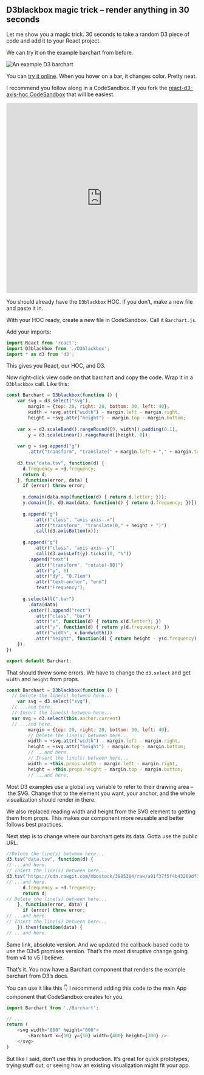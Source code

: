 
## D3blackbox magic trick – render anything in 30 seconds

Let me show you a magic trick. 30 seconds to take a random D3 piece of
code and add it to your React project.

We can try it on the example barchart from before.

![An example D3
barchart](https://raw.githubusercontent.com/Swizec/react-d3js-es6-ebook/2018-version/manuscript/resources/images/2018/barchart-example.png)

You can [try it
online](https://cdn.rawgit.com/mbostock/3885304/raw/a91f37f5f4b43269df3dbabcda0090310c05285d/index.html).
When you hover on a bar, it changes color. Pretty neat.

I recommend you follow along in a CodeSandbox. If you fork the
[react-d3-axis-hoc CodeSandbox](https://codesandbox.io/s/5v21r0wo4x)
that will be
easiest.

<iframe src="https://codesandbox.io/embed/5v21r0wo4x?codemirror=1&amp;view=split" style="width:100%; height:500px; border:0; border-radius: 4px; overflow:hidden;" sandbox="allow-modals allow-forms allow-popups allow-scripts allow-same-origin">

</iframe>

You should already have the `D3blackbox` HOC. If you don’t, make a new
file and paste it in.

With your HOC ready, create a new file in CodeSandbox. Call it
`Barchart.js`.

Add your imports:

``` javascript
import React from 'react';
import D3blackbox from './D3blackbox';
import * as d3 from 'd3';
```

This gives you React, our HOC, and D3.

Now right-click view code on that barchart and copy the code. Wrap it in
a `D3blackbox` call. Like this:

``` javascript
const Barchart = D3blackbox(function () {
    var svg = d3.select("svg"),
        margin = {top: 20, right: 20, bottom: 30, left: 40},
        width = +svg.attr("width") - margin.left - margin.right,
        height = +svg.attr("height") - margin.top - margin.bottom;
    
    var x = d3.scaleBand().rangeRound([0, width]).padding(0.1),
        y = d3.scaleLinear().rangeRound([height, 0]);
    
    var g = svg.append("g")
        .attr("transform", "translate(" + margin.left + "," + margin.top + ")");
    
    d3.tsv("data.tsv", function(d) {
      d.frequency = +d.frequency;
      return d;
    }, function(error, data) {
      if (error) throw error;
    
      x.domain(data.map(function(d) { return d.letter; }));
      y.domain([0, d3.max(data, function(d) { return d.frequency; })]);
    
      g.append("g")
          .attr("class", "axis axis--x")
          .attr("transform", "translate(0," + height + ")")
          .call(d3.axisBottom(x));
    
      g.append("g")
          .attr("class", "axis axis--y")
          .call(d3.axisLeft(y).ticks(10, "%"))
        .append("text")
          .attr("transform", "rotate(-90)")
          .attr("y", 6)
          .attr("dy", "0.71em")
          .attr("text-anchor", "end")
          .text("Frequency");
    
      g.selectAll(".bar")
        .data(data)
        .enter().append("rect")
          .attr("class", "bar")
          .attr("x", function(d) { return x(d.letter); })
          .attr("y", function(d) { return y(d.frequency); })
          .attr("width", x.bandwidth())
          .attr("height", function(d) { return height - y(d.frequency); });
    });
})

export default Barchart;
```

That should throw some errors. We have to change the `d3.select` and get
`width` and `height` from props.

``` javascript
const Barchart = D3blackbox(function () {
  // Delete the line(s) between here...
    var svg = d3.select("svg"),
  // ...and here.
  // Insert the line(s) between here...
  var svg = d3.select(this.anchor.current)
  // ...and here.
        margin = {top: 20, right: 20, bottom: 30, left: 40},
        // Delete the line(s) between here...
        width = +svg.attr("width") - margin.left - margin.right,
        height = +svg.attr("height") - margin.top - margin.bottom;
        // ...and here.
        // Insert the line(s) between here...
        width = +this.props.width - margin.left - margin.right,
        height = +this.props.height - margin.top - margin.bottom;
        // ...and here.
```

Most D3 examples use a global `svg` variable to refer to their drawing
area – the SVG. Change that to the element you want, your anchor, and
the whole visualization should render in there.

We also replaced reading width and height from the SVG element to
getting them from props. This makes our component more reusable and
better follows best practices.

Next step is to change where our barchart gets its data. Gotta use the
public URL.

``` javascript
//Delete the line(s) between here...
d3.tsv("data.tsv", function(d) {
// ...and here.
// Insert the line(s) between here...
d3.tsv("https://cdn.rawgit.com/mbostock/3885304/raw/a91f37f5f4b43269df3dbabcda0090310c05285d/data.tsv", function(d) {
// ...and here.
      d.frequency = +d.frequency;
      return d;
// Delete the line(s) between here...
    }, function(error, data) {
      if (error) throw error;
// ...and here.
// Insert the line(s) between here...
    }).then(function(data) {
// ...and here.
```

Same link, absolute version. And we updated the callback-based code to
use the D3v5 promises version. That’s the most disruptive change going
from v4 to v5 I believe.

That’s it. You now have a Barchart component that renders the example
barchart from D3’s docs.

You can use it like this 👇 I recommend adding this code to the main App
component that CodeSandbox creates for you.

``` javascript
import Barchart from './Barchart';

// ...
return (
    <svg width="800" height="600">
        <Barchart x={10} y={10} width={400} height={300} />
    </svg>
)
```

But like I said, don’t use this in production. It’s great for quick
prototypes, trying stuff out, or seeing how an existing visualization
might fit your
app.
